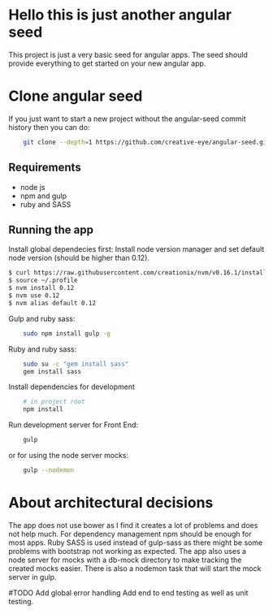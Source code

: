 Hello this is just another angular seed
============================================

This project is just a very basic seed for angular apps.
The seed should provide everything to get started on your new angular app.


# Clone angular seed
If you just want to start a new project without the angular-seed commit history then you can do:
```sh
    git clone --depth=1 https://github.com/creative-eye/angular-seed.git <your-project-name>
````

Requirements
------------
 - node js
 - npm and gulp
 - ruby and SASS

## Running the app
Install global dependecies first:
Install node version manager and set default node version (should be higher than 0.12).

```sh
$ curl https://raw.githubusercontent.com/creationix/nvm/v0.16.1/install.sh | sh
$ source ~/.profile
$ nvm install 0.12
$ nvm use 0.12
$ nvm alias default 0.12
```

Gulp and ruby sass:
```sh
    sudo npm install gulp -g
````

Ruby and ruby sass:
```sh
    sudo su -c "gem install sass"
    gem install sass
```

Install dependencies for development
````sh
    # in project root
    npm install
````

Run development server for Front End:
````sh
    gulp
````
or for using the node server mocks:
````sh
    gulp --nodemon
````

# About architectural decisions
The app does not use bower as I find it creates a lot of problems and does not help much. For dependency management npm should be enough for most apps.
Ruby SASS is used instead of gulp-sass as there might be some problems with bootstrap not working as expected.
The app also uses a node server for mocks with a db-mock directory to make tracking the created mocks easier.
There is also a nodemon task that will start the mock server in gulp.


#TODO
Add global error handling
Add end to end testing as well as unit testing.
